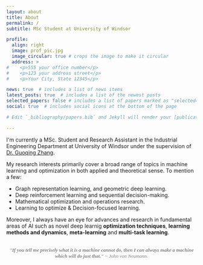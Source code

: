 ```yaml
---
layout: about
title: About
permalink: /
subtitle: MSc Student at University of Windsor

profile:
  align: right
  image: prof_pic.jpg
  image_circular: true # crops the image to make it circular
  address: >
#    <p>555 your office number</p>
#    <p>123 your address street</p>
#    <p>Your City, State 12345</p>

news: true  # includes a list of news items
latest_posts: true  # includes a list of the newest posts
selected_papers: false # includes a list of papers marked as "selected={true}"
social: true  # includes social icons at the bottom of the page

# Edit `_bibliography/papers.bib` and Jekyll will render your [publications page](/al-folio/publications/) automatically.

---
```


I'm currently a MSc. Student and Research Assistant in the Industrial Engineering Department at University of Windsor under the supervision of [Dr. Guoqing Zhang](https://www.uwindsor.ca/engineering/mame/337/dr-guoqing-zhang).

My research interests primarily cover a broad range of topics in machine learning and optimization in both applied and theoretical sense. To mention a few:
- Graph representation learning, and geometric deep learning.
- Deep reinforcement learning and sequential decision-making.
- Mathematical optimization and operations research.
-	Learning to optimize & Decision-focused learning.
  
Moreover, I always have an eye for advances and research in fundamental areas of AI such as novel deep learnig **optimization techniques**, **learning methods and dynamics**, **meta-learning** and **multi-task learning**. 

<br>
<div style="text-align:center">
<font color = "gray" face = "Times New Roman" size= "2.9" align="center"> <i><strong>"If you tell me precisely what it is a machine cannot do, then I can always make a machine which will do just that."</strong> ~ John von Neumann.</i></font>
</div>
<!-- <div style="text-align:center">
<font color = "gray" face = "Times New Roman" size= "2.9" align="center"> <i><strong>"If you're not interested in AI, you're probably not interested in interesting things."</strong> ~ Patrick H. Winston.</i></font>
</div> -->

<br>




